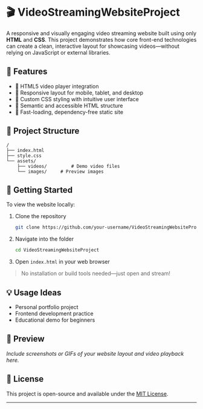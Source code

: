 # 🎬 VideoStreamingWebsiteProject

A responsive and visually engaging video streaming website built using only **HTML** and **CSS**. This project demonstrates how core front-end technologies can create a clean, interactive layout for showcasing videos—without relying on JavaScript or external libraries.

## 📌 Features

- 🎥 HTML5 video player integration  
- 📱 Responsive layout for mobile, tablet, and desktop  
- 🎨 Custom CSS styling with intuitive user interface  
- 🧱 Semantic and accessible HTML structure  
- 🚀 Fast-loading, dependency-free static site  

## 📂 Project Structure

```
/
├── index.html
├── style.css
└── assets/
    ├── videos/         # Demo video files
    └── images/     # Preview images
```

## 🚀 Getting Started

To view the website locally:

1. Clone the repository  
   ```bash
   git clone https://github.com/your-username/VideoStreamingWebsiteProject.git
   ```
2. Navigate into the folder  
   ```bash
   cd VideoStreamingWebsiteProject
   ```
3. Open `index.html` in your web browser  

> No installation or build tools needed—just open and stream!

## 💡 Usage Ideas

- Personal portfolio project  
- Frontend development practice  
- Educational demo for beginners  

## 📸 Preview

_Include screenshots or GIFs of your website layout and video playback here._

## 📜 License

This project is open-source and available under the [MIT License](LICENSE).

---
